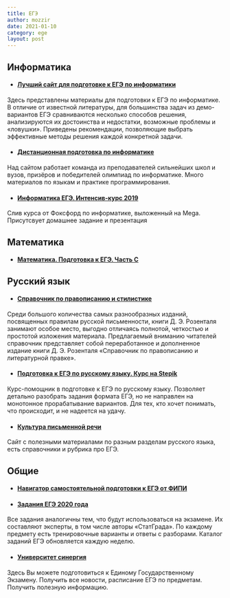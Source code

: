 ```yaml
---
title: ЕГЭ
author: mozzir
date: 2021-01-10
category: ege
layout: post
---
```



Информатика
-------------
+ #### [ Лучший сайт для подготовке к ЕГЭ по информатики](https://kpolyakov.spb.ru/school/ege.htm)
Здесь представлены материалы для подготовки к ЕГЭ по информатике. В отличие от известной литературы, для большинства задач из демо-вариантов ЕГЭ сравниваются несколько способов решения, анализируются их достоинства и недостатки, возможные проблемы и «ловушки». Приведены рекомендации, позволяющие выбрать эффективные методы решения каждой конкретной задачи.

+ #### [Дистанционная подготовка по информатике](https://informatics.msk.ru/)
Над сайтом работает команда из преподавателей сильнейших школ и вузов, призёров и победителей олимпиад по информатике. Много материалов по языкам и практике программирования.

+ #### [Информатика ЕГЭ. Интенсив-курс 2019](https://mega.nz/folder/M0sWlSyK#x2o0BcBymqJ9yEF54WnIZw)
Слив курса от Фоксфорд по информатике, выложенный на Mega. Присутсвует домашнее задание и презентация

Математика
-------
+ #### [Математика. Подготовка к ЕГЭ. Часть С](https://mega.nz/#F!IZ9CDarJ!ol_8oe2BQRSWz6L3_ps8IA)


Русский язык 
-------
+ #### [ Справочник по правописанию и стилистике ](http://www.rosental-book.ru/)
Среди большого количества самых разнообразных изданий, посвященных правилам русской письменности, книги Д. Э. Розенталя занимают особое место, выгодно отличаясь полнотой, четкостью и простотой изложения материала.
Предлагаемый вниманию читателей справочник представляет собой переработанное и дополненное издание книги Д. Э. Розенталя «Справочник по правописанию и литературной правке».

+ #### [Подготовка к ЕГЭ по русскому языку. Курс на Stepik](https://stepik.org/course/7798/syllabus)
Курс-помощник в подготовке к ЕГЭ по русскому языку. Позволяет детально разобрать задания формата ЕГЭ, но не направлен на монотонное прорабатывание вариантов. Для тех, кто хочет понимать, что происходит, и не надеется на удачу.

+ #### [Культура письменной речи](http://gramma.ru/)
Сайт с полезными материалами по разным разделам русского языка, есть справочники и рубрика про ЕГЭ.


Общие
-----

+ #### [Навигатор самостоятельной подготовки к ЕГЭ от ФИПИ](https://fipi.ru/navigator-podgotovki/navigator-ege)

+ #### [Задания ЕГЭ 2020 года](https://yandex.ru/tutor/ege/)
Все задания аналогичны тем, что будут использоваться на экзамене. Их составляют эксперты, в том числе авторы «СтатГрада». По каждому предмету есть тренировочные варианты и ответы с разборами. Каталог заданий ЕГЭ обновляется каждую неделю.

+ #### [Университет синергия](https://synergy.ru/edu/ege/)
Здесь Вы можете подготовиться к Единому Государственному Экзамену. Получить все новости, расписание ЕГЭ по предметам. Получить полезную информацию.



